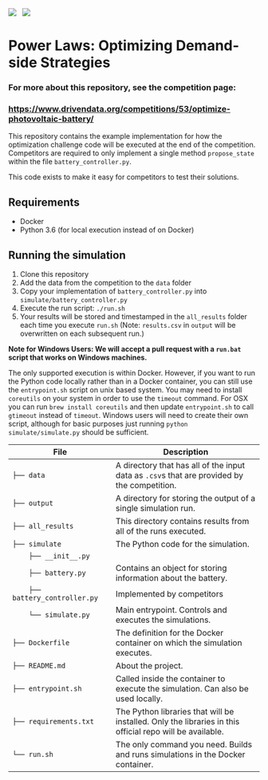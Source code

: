 <div style="width: 100%">
    <span style="width: 57%">
        <img src="https://s3.amazonaws.com/drivendata-public-assets/se-challenge-3-banner.jpg"/>
    </span>
    &nbsp;
    <span style="width: 57%">
        <img src="https://s3.amazonaws.com/drivendata-public-assets/logo-white-blue.png"/>
    </span>
</div>

 # Power Laws: Optimizing Demand-side Strategies

 ### For more about this repository, see the competition page:
 ### https://www.drivendata.org/competitions/53/optimize-photovoltaic-battery/

This repository contains the example implementation for how the optimization challenge code will be executed at the end of the competition. Competitors are required to only implement a single method `propose_state` within the file `battery_controller.py`.

This code exists to make it easy for competitors to test their solutions.

## Requirements
 - Docker
 - Python 3.6  (for local execution instead of on Docker)

## Running the simulation
 1. Clone this repository
 2. Add the data from the competition to the `data` folder
 3. Copy your implementation of `battery_controller.py` into `simulate/battery_controller.py`
 4. Execute the run script: `./run.sh`
 5. Your results will be stored and timestamped in the `all_results` folder each time you execute `run.sh` (Note: `results.csv` in `output` will be overwritten on each subsequent run.)

 **Note for Windows Users: We will accept a pull request with a `run.bat` script that works on Windows machines.**

The only supported execution is within Docker. However, if you want to run the Python code locally rather than in a Docker container, you can still use the `entrypoint.sh` script on unix based system. You may need to install `coreutils` on your system in order to use the `timeout` command. For OSX you can run `brew install coreutils` and then update `entrypoint.sh` to call `gtimeout` instead of `timeout`. Windows users will need to create their own script, although for basic purposes just running `python simulate/simulate.py` should be sufficient.

File | Description
---- | -----
`├── data` | A directory that has all of the input data as `.csv`s that are provided by the competition.
`├── output` | A directory for storing the output of a single simulation run.
`├── all_results` | This directory contains results from all of the runs executed.
`├── simulate` | The Python code for the simulation.
`    ├── __init__.py` |
`    ├── battery.py` | Contains an object for storing information about the battery.
`    ├── battery_controller.py` | Implemented by competitors
`    └── simulate.py` | Main entrypoint. Controls and executes the simulations.
`├── Dockerfile` | The definition for the Docker container on which the simulation executes.
`├── README.md` | About the project.
`├── entrypoint.sh` | Called inside the container to execute the simulation. Can also be used locally.
`├── requirements.txt` | The Python libraries that will be installed. Only the libraries in this official repo will be available.
`└── run.sh` | The only command you need. Builds and runs simulations in the Docker container.
